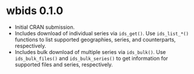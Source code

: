 # wbids 0.1.0

* Initial CRAN submission.
* Includes download of individual series via `ids_get()`. Use `ids_list_*()` functions to list supported geographies, series, and counterparts, respectively. 
* Includes bulk download of multiple series via `ids_bulk()`. Use `ids_bulk_files()` and `ids_bulk_series()` to get information for supported files and series, respectively.
